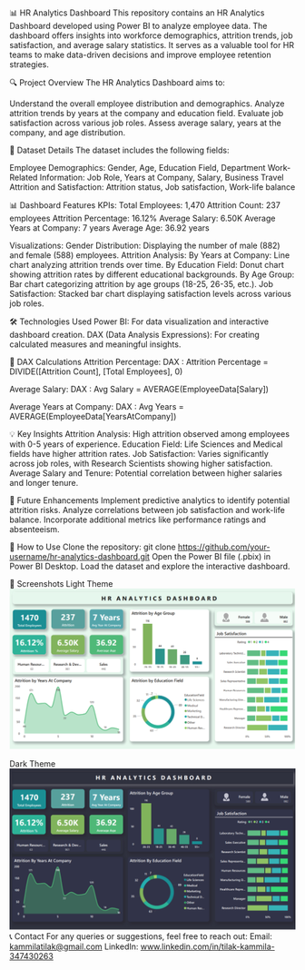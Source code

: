 📊 HR Analytics Dashboard
This repository contains an HR Analytics Dashboard developed using Power BI to analyze employee data. The dashboard offers insights into workforce demographics, attrition trends, job satisfaction, and average salary statistics. It serves as a valuable tool for HR teams to make data-driven decisions and improve employee retention strategies.

🔍 Project Overview
The HR Analytics Dashboard aims to:

Understand the overall employee distribution and demographics.
Analyze attrition trends by years at the company and education field.
Evaluate job satisfaction across various job roles.
Assess average salary, years at the company, and age distribution.

📁 Dataset Details
The dataset includes the following fields:

Employee Demographics: Gender, Age, Education Field, Department
Work-Related Information: Job Role, Years at Company, Salary, Business Travel
Attrition and Satisfaction: Attrition status, Job satisfaction, Work-life balance

📊 Dashboard Features
KPIs:
Total Employees: 1,470
Attrition Count: 237 employees
Attrition Percentage: 16.12%
Average Salary: 6.50K
Average Years at Company: 7 years
Average Age: 36.92 years

Visualizations:
Gender Distribution: Displaying the number of male (882) and female (588) employees.
Attrition Analysis:
By Years at Company: Line chart analyzing attrition trends over time.
By Education Field: Donut chart showing attrition rates by different educational backgrounds.
By Age Group: Bar chart categorizing attrition by age groups (18-25, 26-35, etc.).
Job Satisfaction: Stacked bar chart displaying satisfaction levels across various job roles.

🛠️ Technologies Used
Power BI: For data visualization and interactive dashboard creation.
DAX (Data Analysis Expressions): For creating calculated measures and meaningful insights.


📏 DAX Calculations
Attrition Percentage:
DAX : Attrition Percentage = DIVIDE([Attrition Count], [Total Employees], 0)

Average Salary:
DAX : Avg Salary = AVERAGE(EmployeeData[Salary])

Average Years at Company:
DAX : Avg Years = AVERAGE(EmployeeData[YearsAtCompany])

💡 Key Insights
Attrition Analysis: High attrition observed among employees with 0-5 years of experience.
Education Field: Life Sciences and Medical fields have higher attrition rates.
Job Satisfaction: Varies significantly across job roles, with Research Scientists showing higher satisfaction.
Average Salary and Tenure: Potential correlation between higher salaries and longer tenure.

🔔 Future Enhancements
Implement predictive analytics to identify potential attrition risks.
Analyze correlations between job satisfaction and work-life balance.
Incorporate additional metrics like performance ratings and absenteeism.

📂 How to Use
Clone the repository:
git clone https://github.com/your-username/hr-analytics-dashboard.git
Open the Power BI file (.pbix) in Power BI Desktop.
Load the dataset and explore the interactive dashboard.

📸 Screenshots
Light Theme
![image-alt](https://github.com/kammila-tilak/HR-Analytics-Dashboard/blob/b1ac15db7fff0cf3f9a1d7b4c725bcd68b69f361/Light%20Theme.png)

Dark Theme
![image-alt](https://github.com/kammila-tilak/HR-Analytics-Dashboard/blob/a2157c6ca0d36ed57f38836ffd51e7d891192b5e/Dark%20Theme.png)
📞 Contact
For any queries or suggestions, feel free to reach out:
Email: kammilatilak@gmail.com
LinkedIn: www.linkedin.com/in/tilak-kammila-347430263
